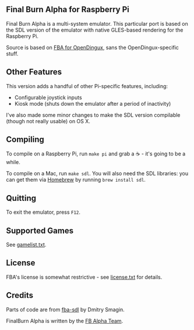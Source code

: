 Final Burn Alpha for Raspberry Pi
---------------------------------

Final Burn Alpha is a multi-system emulator. This particular port is
based on the SDL version of the emulator with native GLES-based
rendering for the Raspberry Pi.

Source is based on
[FBA for OpenDingux](https://github.com/dmitrysmagin/fba-sdl), sans the
OpenDingux-specific stuff.

Other Features
------------------------------

This version adds a handful of other Pi-specific features, including:

* Configurable joystick inputs
* Kiosk mode (shuts down the emulator after a period of inactivity)

I've also made some minor changes to make the SDL version compilable (though
not really usable) on OS X.

Compiling
---------

To compile on a Raspberry Pi, run `make pi` and grab a :coffee: - it's
going to be a while.

To compile on a Mac, run `make sdl`. You will also need the SDL libraries:
you can get them via [Homebrew](http://brew.sh/) by running `brew install sdl`.

Quitting
--------

To exit the emulator, press `F12`.

Supported Games
---------------

See [gamelist.txt](gamelist.txt).

License
-------

FBA's license is somewhat restrictive - see [license.txt](src/license.txt)
for details.

Credits
-------------

Parts of code are from [fba-sdl](https://github.com/dmitrysmagin/fba-sdl)
by Dmitry Smagin.

FinalBurn Alpha is written by the
[FB Alpha Team](http://www.barryharris.me.uk/).
